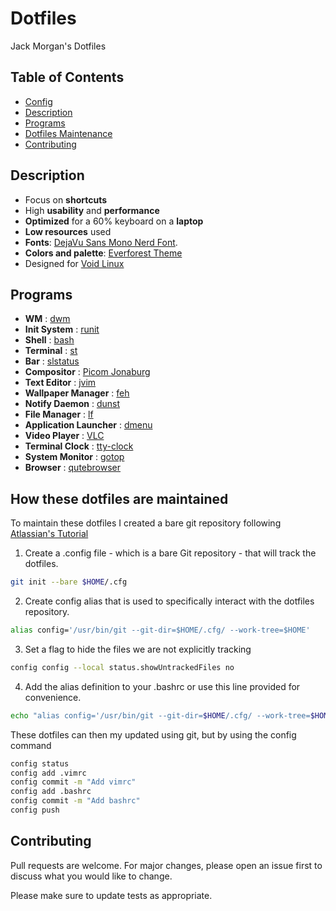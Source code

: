 
# Dotfiles

Jack Morgan's Dotfiles

## Table of Contents

- [Config](#config)
- [Description](#Description)
- [Programs](#Programs)
- [Dotfiles Maintenance](#How-these-dotfiles-are-maintained)
- [Contributing](#Contributing)


## Description

* Focus on **shortcuts**
* High **usability** and **performance**
* **Optimized** for a 60% keyboard on a **laptop**
* **Low resources** used
* **Fonts**: [DejaVu Sans Mono Nerd Font](https://www.nerdfonts.com/).
* **Colors and palette**: [Everforest Theme](https://github.com/sainnhe/everforest)
* Designed for [Void Linux](https://voidlinux.org/)

## Programs

- **WM**                            : [dwm](https://dwm.suckless.org/)
- **Init System**                   : [runit](http://smarden.org/socklog/)
- **Shell**                         : [bash](https://wiki.archlinux.org/index.php/zsh)
- **Terminal**                      : [st](https://st.suckless.org/)
- **Bar**                           : [slstatus](https://tools.suckless.org/slstatus/)
- **Compositor**                    : [Picom Jonaburg](https://github.com/jonaburg/picom)
- **Text Editor**                   : [jvim](https://github.com/jackm245/jvim)
- **Wallpaper Manager**             : [feh](https://feh.finalrewind.org/)
- **Notify Daemon**                 : [dunst](https://wiki.archlinux.org/index.php/Dunst)
- **File Manager**                  : [lf](https://github.com/gokcehan/lf)
- **Application Launcher**          : [dmenu](https://tools.suckless.org/dmenu/)
- **Video Player**                  : [VLC](https://www.videolan.org/)
- **Terminal Clock**                            : [tty-clock](https://github.com/xorg62/tty-clock)
- **System Monitor**                            : [gotop](https://github.com/cjbassi/gotop)
- **Browser**                            : [qutebrowser](https://qutebrowser.org/)

## How these dotfiles are maintained

To maintain these dotfiles I created a bare git repository following [Atlassian's Tutorial](https://www.atlassian.com/git/tutorials/dotfiles)

1. Create a .config file - which is a bare Git repository - that will track the dotfiles.
```bash
git init --bare $HOME/.cfg
```
2. Create  config alias that is used to specifically interact with the dotfiles repository.
```bash
alias config='/usr/bin/git --git-dir=$HOME/.cfg/ --work-tree=$HOME'
```
3. Set a flag to hide the files we are not explicitly tracking
```bash
config config --local status.showUntrackedFiles no
```
4. Add the alias definition to your .bashrc or use this line provided for convenience.
```bash
echo "alias config='/usr/bin/git --git-dir=$HOME/.cfg/ --work-tree=$HOME'" >> $HOME/.bashrc
```
These dotfiles can then my updated using git, but by using the config command
```bash
config status
config add .vimrc
config commit -m "Add vimrc"
config add .bashrc
config commit -m "Add bashrc"
config push
```


## Contributing
Pull requests are welcome. For major changes, please open an issue first to discuss what you would like to change.

Please make sure to update tests as appropriate.

